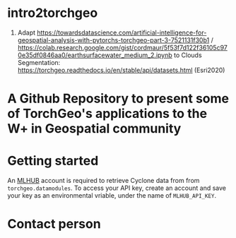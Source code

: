 # intro2torchgeo

1. Adapt https://towardsdatascience.com/artificial-intelligence-for-geospatial-analysis-with-pytorchs-torchgeo-part-3-7521131f30b1 / https://colab.research.google.com/gist/cordmaur/5f53f7d122f36105c970e35df0846aa0/earthsurfacewater_medium_2.ipynb to Clouds Segmentation: https://torchgeo.readthedocs.io/en/stable/api/datasets.html (Esri2020)

# A Github Repository to present some of TorchGeo's applications to the W+ in Geospatial community

# Getting started

An [MLHUB](https://mlhub.earth/) account is required to retrieve Cyclone data from from `torchgeo.datamodules`. To access your API key, create an account and save your key as an environmental vriable, under the name of `MLHUB_API_KEY`. 

# Contact person
